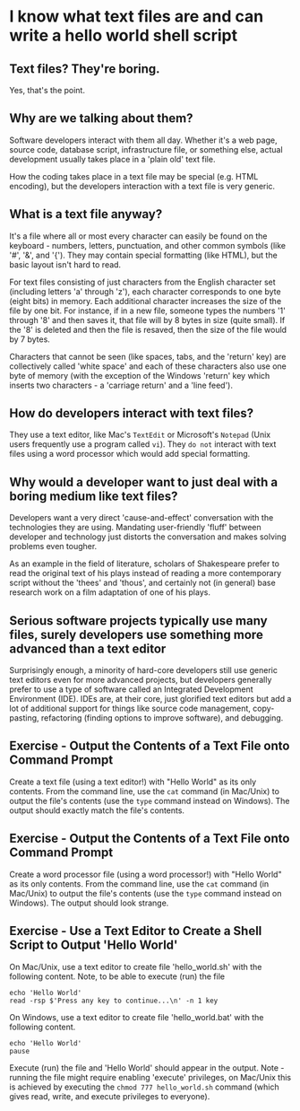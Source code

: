# I know what text files are and can write a hello world shell script

## Text files? They're boring.

Yes, that's the point.

## Why are we talking about them?

Software developers interact with them all day. Whether it's a web page, source code, database script,
infrastructure file, or something else, actual development usually takes place in a 'plain old' text file.

How the coding takes place in a text file may be special (e.g. HTML encoding), but the developers interaction
with a text file is very generic.

## What is a text file anyway?

It's a file where all or most every character can easily be found on the keyboard -
numbers, letters, punctuation, and other common symbols (like '#', '&', and '{'). They may contain
special formatting (like HTML), but the basic layout isn't hard to read.

For text files consisting of just characters from the English character
set (including letters 'a' through 'z'), each character corresponds
to one byte (eight bits) in memory. Each additional character increases
the size of the file by one bit. For instance, if in a new file, someone
types the numbers '1' through '8' and then saves it, that file will
by 8 bytes in size (quite small). If the '8' is deleted and then the
file is resaved, then the size of the file would by 7 bytes.

Characters that cannot be seen (like spaces, tabs, and the 'return' key)
are collectively called 'white space' and each of these characters
also use one byte of memory (with the exception of the Windows 'return' key
which inserts two characters - a 'carriage return' and a 'line feed').

## How do developers interact with text files?

They use a text editor, like Mac's `TextEdit` or Microsoft's `Notepad`
(Unix users frequently use a program called `vi`). They `do not` interact with text files using a word processor which would add special formatting.

## Why would a developer want to just deal with a boring medium like text files?

Developers want a very direct 'cause-and-effect' conversation with the technologies they are using.
Mandating user-friendly 'fluff' between developer and technology just distorts the conversation
and makes solving problems even tougher.

As an example in the field of literature, scholars of Shakespeare prefer
to read the original text of his plays instead of reading a more contemporary
script without the 'thees' and 'thous', and certainly not (in general)
base research work on a film adaptation of one of his plays.

## Serious software projects typically use many files, surely developers use something more advanced than a text editor

Surprisingly enough, a minority of hard-core developers still use
generic text editors even for more advanced projects, but developers
generally prefer to use a type of software called an Integrated Development
Environment (IDE). IDEs are, at their core, just glorified text editors
but add a lot of additional support for things like source code management,
copy-pasting, refactoring (finding options to improve software),
and debugging.

## Exercise - Output the Contents of a Text File onto Command Prompt

Create a text file (using a text editor!) with "Hello World" as its only contents.
From the command line, use the `cat` command (in Mac/Unix) to output the file's contents
(use the `type` command instead on Windows). The output should exactly match the file's contents.

## Exercise - Output the Contents of a Text File onto Command Prompt

Create a word processor file (using a word processor!) with "Hello World" as its only contents.
From the command line, use the `cat` command (in Mac/Unix) to output the file's contents
(use the `type` command instead on Windows). The output should look strange.

## Exercise - Use a Text Editor to Create a Shell Script to Output 'Hello World'

On Mac/Unix, use a text editor to create file 'hello_world.sh' with the following content.
Note, to be able to execute (run) the file

```
echo 'Hello World'
read -rsp $'Press any key to continue...\n' -n 1 key
```

On Windows, use a text editor to create file 'hello_world.bat' with the following content.

```
echo 'Hello World'
pause
```

Execute (run) the file and 'Hello World' should appear in the output.
Note - running the file might require enabling 'execute' privileges,
on Mac/Unix this is achieved by executing the `chmod 777 hello_world.sh` command
(which gives read, write, and execute privileges to everyone).
